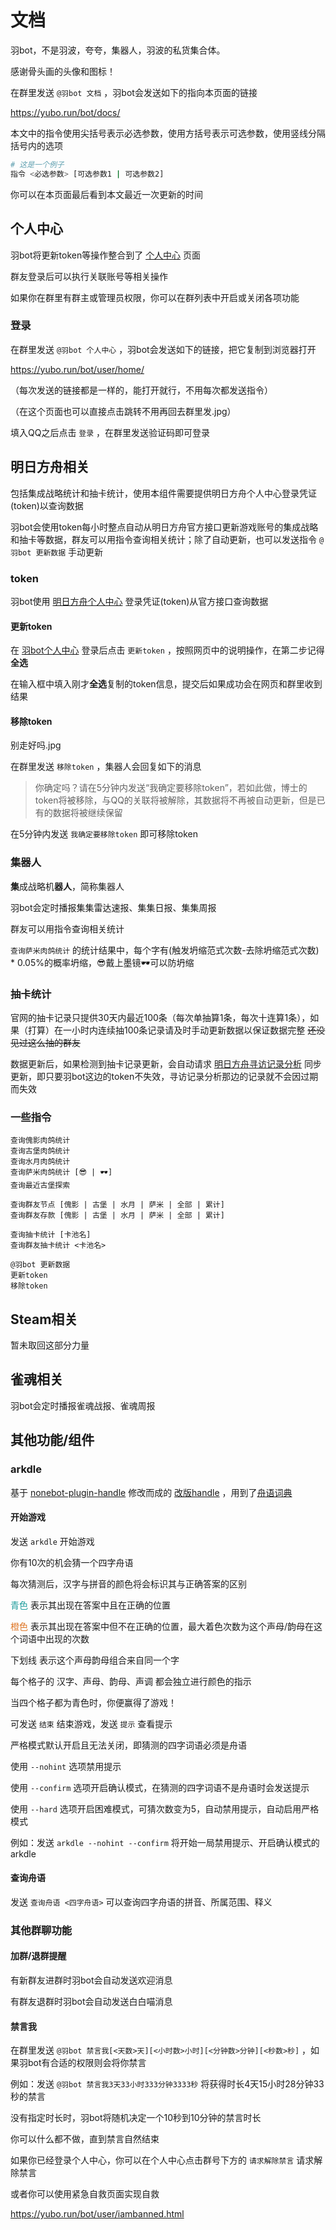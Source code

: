 # 文档

羽bot，不是羽波，夸夸，集器人，羽波的私货集合体。

感谢骨头画的头像和图标！

在群里发送 `@羽bot 文档` ，羽bot会发送如下的指向本页面的链接

<https://yubo.run/bot/docs/>

本文中的指令使用尖括号表示必选参数，使用方括号表示可选参数，使用竖线分隔括号内的选项

```sh
# 这是一个例子
指令 <必选参数> [可选参数1 | 可选参数2]
```

你可以在本页面最后看到本文最近一次更新的时间

## 个人中心

羽bot将更新token等操作整合到了 [个人中心](https://yubo.run/bot/user/home/) 页面

群友登录后可以执行关联账号等相关操作

如果你在群里有群主或管理员权限，你可以在群列表中开启或关闭各项功能

### 登录

在群里发送 `@羽bot 个人中心` ，羽bot会发送如下的链接，把它复制到浏览器打开

<https://yubo.run/bot/user/home/>

（每次发送的链接都是一样的，能打开就行，不用每次都发送指令）

（在这个页面也可以直接点击跳转不用再回去群里发.jpg）

填入QQ之后点击 `登录` ，在群里发送验证码即可登录

## 明日方舟相关

包括集成战略统计和抽卡统计，使用本组件需要提供明日方舟个人中心登录凭证(token)以查询数据

羽bot会使用token每小时整点自动从明日方舟官方接口更新游戏账号的集成战略和抽卡等数据，群友可以用指令查询相关统计；除了自动更新，也可以发送指令 `@羽bot 更新数据` 手动更新

### token

羽bot使用 [明日方舟个人中心](https://ak.hypergryph.com/user/home) 登录凭证(token)从官方接口查询数据

#### 更新token

在 [羽bot个人中心](https://yubo.run/bot/user/home/) 登录后点击 `更新token` ，按照网页中的说明操作，在第二步记得**全选**

在输入框中填入刚才**全选**复制的token信息，提交后如果成功会在网页和群里收到结果

#### 移除token

别走好吗.jpg

在群里发送 `移除token` ，集器人会回复如下的消息

> 你确定吗？请在5分钟内发送“我确定要移除token”，若如此做，博士的token将被移除，与QQ的关联将被解除，其数据将不再被自动更新，但是已有的数据将被继续保留

在5分钟内发送 `我确定要移除token` 即可移除token

### 集器人

**集**成战略机**器人**，简称集器人

羽bot会定时播报集集雷达速报、集集日报、集集周报

群友可以用指令查询相关统计

`查询萨米肉鸽统计` 的统计结果中，每个字有(触发坍缩范式次数-去除坍缩范式次数) * 0.05%的概率坍缩，😎戴上墨镜🕶可以防坍缩

### 抽卡统计

官网的抽卡记录只提供30天内最近100条（每次单抽算1条，每次十连算1条），如果（打算）在一小时内连续抽100条记录请及时手动更新数据以保证数据完整 ~~还没见过这么抽的群友~~

数据更新后，如果检测到抽卡记录更新，会自动请求 [明日方舟寻访记录分析](https://arkgacha.kwer.top/) 同步更新，即只要羽bot这边的token不失效，寻访记录分析那边的记录就不会因过期而失效

### 一些指令

```
查询傀影肉鸽统计
查询古堡肉鸽统计
查询水月肉鸽统计
查询萨米肉鸽统计 [😎 | 🕶]
查询最近古堡探索

查询群友节点 [傀影 | 古堡 | 水月 | 萨米 | 全部 | 累计]
查询群友存款 [傀影 | 古堡 | 水月 | 萨米 | 全部 | 累计]

查询抽卡统计 [卡池名]
查询群友抽卡统计 <卡池名>

@羽bot 更新数据
更新token
移除token
```

## Steam相关

暂未取回这部分力量

## 雀魂相关

羽bot会定时播报雀魂战报、雀魂周报

## 其他功能/组件

### arkdle

基于 [nonebot-plugin-handle](https://github.com/noneplugin/nonebot-plugin-handle) 修改而成的 [改版handle](https://github.com/SonodaHanami/nonebot-plugin-handle) ，用到了[舟语词典](https://github.com/SonodaHanami/arknights_words/blob/master/answers_arknights.json)

#### 开始游戏

发送 `arkdle` 开始游戏

你有10次的机会猜一个四字舟语

每次猜测后，汉字与拼音的颜色将会标识其与正确答案的区别

<span style="color: #1d9c9c;">青色</span> 表示其出现在答案中且在正确的位置

<span style="color: #de7525;">橙色</span> 表示其出现在答案中但不在正确的位置，最大着色次数为这个声母/韵母在这个词语中出现的次数

下划线 表示这个声母韵母组合来自同一个字

每个格子的 汉字、声母、韵母、声调 都会独立进行颜色的指示

当四个格子都为青色时，你便赢得了游戏！

可发送 `结束` 结束游戏，发送 `提示` 查看提示

严格模式默认开启且无法关闭，即猜测的四字词语必须是舟语

使用 `--nohint` 选项禁用提示

使用 `--confirm` 选项开启确认模式，在猜测的四字词语不是舟语时会发送提示

使用 `--hard` 选项开启困难模式，可猜次数变为5，自动禁用提示，自动启用严格模式

例如：发送 `arkdle --nohint --confirm` 将开始一局禁用提示、开启确认模式的arkdle

#### 查询舟语

发送 `查询舟语 <四字舟语>` 可以查询四字舟语的拼音、所属范围、释义

### 其他群聊功能

#### 加群/退群提醒

有新群友进群时羽bot会自动发送欢迎消息

有群友退群时羽bot会自动发送白白喵消息

#### 禁言我

在群里发送 `@羽bot 禁言我[<天数>天][<小时数>小时][<分钟数>分钟][<秒数>秒]` ，如果羽bot有合适的权限则会将你禁言

例如：发送 `@羽bot 禁言我3天33小时333分钟3333秒` 将获得时长4天15小时28分钟33秒的禁言

没有指定时长时，羽bot将随机决定一个10秒到10分钟的禁言时长

你可以什么都不做，直到禁言自然结束

如果你已经登录个人中心，你可以在个人中心点击群号下方的 `请求解除禁言` 请求解除禁言

或者你可以使用紧急自救页面实现自救

<https://yubo.run/bot/user/iambanned.html>